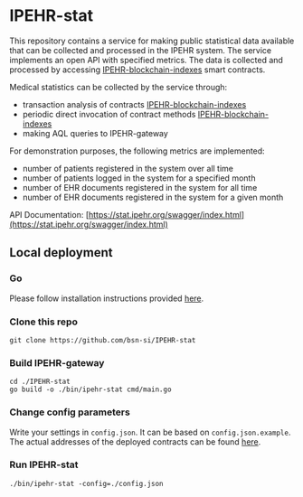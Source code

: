 # IPEHR-stat

This repository contains a service for making public statistical data available that can be collected and processed in the IPEHR system.
The service implements an open API with specified metrics.
The data is collected and processed by accessing [IPEHR-blockchain-indexes](https://github.com/bsn-si/IPEHR-blockchain-indexes) smart contracts.

Medical statistics can be collected by the service through:
- transaction analysis of contracts [IPEHR-blockchain-indexes](https://github.com/bsn-si/IPEHR-blockchain-indexes)
- periodic direct invocation of contract methods [IPEHR-blockchain-indexes](https://github.com/bsn-si/IPEHR-blockchain-indexes)
- making AQL queries to IPEHR-gateway

For demonstration purposes, the following metrics are implemented:
- number of patients registered in the system over all time
- number of patients logged in the system for a specified month
- number of EHR documents registered in the system for all time
- number of EHR documents registered in the system for a given month

API Documentation: [https://stat.ipehr.org/swagger/index.html](https://stat.ipehr.org/swagger/index.html)

## Local deployment

### Go 
Please follow installation instructions provided [here](https://go.dev/doc/install).

### Clone this repo

```
git clone https://github.com/bsn-si/IPEHR-stat
```

### Build IPEHR-gateway

```
cd ./IPEHR-stat
go build -o ./bin/ipehr-stat cmd/main.go
```

### Change config parameters

Write your settings in `config.json`. It can be based on `config.json.example`.  
The actual addresses of the deployed contracts can be found [here](https://github.com/bsn-si/IPEHR-blockchain-indexes/blob/develop/deploys.md).

### Run IPEHR-stat

```
./bin/ipehr-stat -config=./config.json
```
